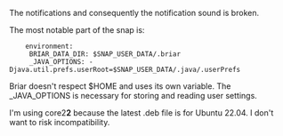 The notifications and consequently the notification sound is broken.

The most notable part of the snap is:

```
    environment:
     BRIAR_DATA_DIR: $SNAP_USER_DATA/.briar
     _JAVA_OPTIONS: -Djava.util.prefs.userRoot=$SNAP_USER_DATA/.java/.userPrefs
```

Briar doesn't respect $HOME and uses its own variable. The _JAVA_OPTIONS is necessary for storing and reading user settings.

I'm using core2**2** because the latest .deb file is for Ubuntu 22.04. I don't want to risk incompatibility.
